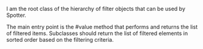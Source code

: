 I am the root class of the hierarchy of filter objects  that can be used by Spotter. The main entry point is the #value method that performs and returns the list of filtered items.Subclasses should return the list of filtered elements in sorted order based on the filtering criteria.